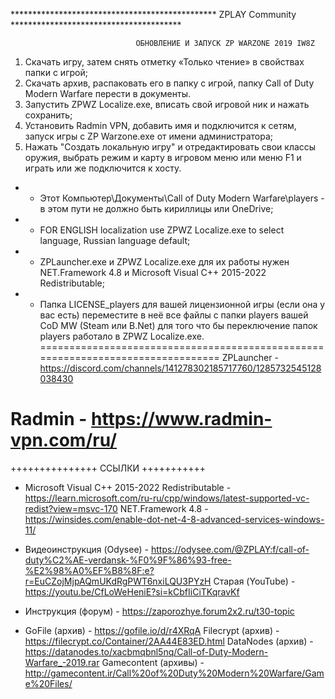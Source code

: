 *********************************************** ZPLAY Community ***************************************

								ОБНОВЛЕНИЕ И ЗАПУСК ZP WARZONE 2019 IW8Z
									
1. Скачать игру, затем снять отметку «Только чтение» в свойствах папки с игрой;
2. Скачать архив, распаковать его в папку с игрой, папку Call of Duty Modern Warfare перести в документы.
3. Запустить ZPWZ Localize.exe, вписать свой игровой ник и нажать сохранить;
4. Установить Radmin VPN, добавить имя и подключится к сетям, запуск игры с ZP Warzone.exe от имени администратора;
5. Нажать "Создать локальную игру" и отредактировать свои классы оружия, выбрать режим и карту в игровом меню или меню F1 и играть или же подключится к хосту.

* - Этот Компьютер\Документы\Call of Duty Modern Warfare\players - в этом пути не должно быть кириллицы или OneDrive;
* - FOR ENGLISH localization use ZPWZ Localize.exe to select language, Russian language default;
* - ZPLauncher.exe и ZPWZ Localize.exe для их работы нужен NET.Framework 4.8 и Microsoft Visual C++ 2015-2022 Redistributable;
* - Папка LICENSE_players для вашей лицензионной игры (если она у вас есть) переместите в неё все файлы с папки players вашей CoD MW (Steam или B.Net) для того что бы переключение папок players работало в ZPWZ Localize.exe.
================================================================================
ZPLauncher - https://discord.com/channels/141278302185717760/1285732545128038430

Radmin - https://www.radmin-vpn.com/ru/
=================================================================================
 +++++++++++++++ ССЫЛКИ +++++++++++
   * Microsoft Visual C++ 2015-2022 Redistributable - https://learn.microsoft.com/ru-ru/cpp/windows/latest-supported-vc-redist?view=msvc-170
    NET.Framework 4.8 - https://winsides.com/enable-dot-net-4-8-advanced-services-windows-11/
    
   * Видеоинструкция (Odysee) - https://odysee.com/@ZPLAY:f/call-of-duty%C2%AE-verdansk-%F0%9F%86%93-free-%E2%98%A0%EF%B8%8F:e?r=EuCZojMjpAQmUKdRgPWT6nxiLQU3PYzH
    Старая (YouTube) - https://youtu.be/CfLoWeHeniE?si=kCbfIiCiTKqravKf
    
   * Инструкция (форум) - https://zaporozhye.forum2x2.ru/t30-topic
    
   * GoFile (архив) - https://gofile.io/d/r4XRqA
    Filecrypt (архив) - https://filecrypt.co/Container/2AA44E83ED.html
    DataNodes (архив) - https://datanodes.to/xacbmqbnl5nq/Call-of-Duty-Modern-Warfare_-2019.rar
    Gamecontent (архивы) - http://gamecontent.ir/Call%20of%20Duty%20Modern%20Warfare/Game%20Files/

